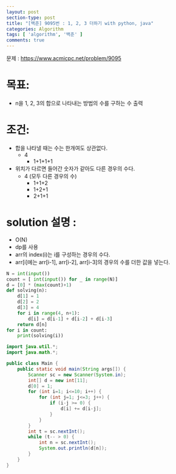 ```yaml
---
layout: post
section-type: post
title: "[백준] 9095번 : 1, 2, 3 더하기 with python, java"
categories: Algorithm
tags: [ 'algorithm', '백준' ]
comments: true
---
```

문제 : https://www.acmicpc.net/problem/9095  

# 목표:
-  n을 1, 2, 3의 합으로 나타내는 방법의 수를 구하는 수 출력


# 조건:
- 합을 나타낼 때는 수는 한개여도 상관없다.
  - 4
    - 1+1+1+1
- 위치가 다르면 들어간 숫자가 같아도 다른 경우의 수다.
  - 4 (모두 다른 경우의 수)
    - 1+1+2
    - 1+2+1
    - 2+1+1

# solution 설명 :
- O(N)
- dp를 사용
- arr의 index(i)는 i를 구성하는 경우의 수다.
- arr[i]에는 arr[i-1], arr[i-2], arr[i-3]의 경우의 수를 더한 값을 넣는다.


``` python
N = int(input())
count = [ int(input()) for _ in range(N)]
d = [0] * (max(count)+1)
def solving(n):
    d[1] = 1
    d[2] = 2
    d[3] = 4
    for i in range(4, n+1):
        d[i] = d[i-1] + d[i-2] + d[i-3]
    return d[n]
for i in count:
    print(solving(i))

```

``` java
import java.util.*;
import java.math.*;

public class Main {
    public static void main(String args[]) {
        Scanner sc = new Scanner(System.in);
        int[] d = new int[11];
        d[0] = 1;
        for (int i=1; i<=10; i++) {
            for (int j=1; j<=3; j++) {
                if (i-j >= 0) {
                    d[i] += d[i-j];
                }
            }
        }
        int t = sc.nextInt();
        while (t-- > 0) {
            int n = sc.nextInt();
            System.out.println(d[n]);
        }
    }
}
```
